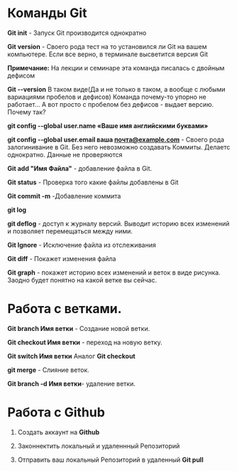 # Команды Git

**Git init** - Запуск Git производится однократно

**Git version** - Своего рода тест на то установился ли Git на вашем компьютере. Если все верно, в терминале высветится версия Git

**Примечание:** На лекции и семинаре эта команда писалась с двойным дефисом

**Git --version** В таком виде(Да и не только в таком, а вообще с любыми вариациями пробелов и дефисов) Команда почему-то упорно не работает... А вот просто с пробелом без дефисов - выдает версию. Почему так?

**git config --global user.name «Ваше имя английскими буквами»**

**git config --global user.email ваша почта@example.com** - Своего рода залогинивание в Git. Без него невозможно создавать Коммиты. Делаетс однократно. Данные не проверяются

**Git add "Имя Файла"** - добавление файла в Git.

**Git status** - Проверка того какие файлы добавлены в Git

**Git commit -m** -Добавление коммита

**git log**

**git deflog** - доступ к журналу версий. Выводит историю всех изменений и позволяет перемещаться между ними.

**Git Ignore** - Исключение файла из отслеживания

**Git diff** - Покажет изменения файла 

**Git graph** - покажет историю всех изменений и веток в виде рисунка. Заодно будет понятно на какой ветке вы сейчас.

# Работа с ветками.

**Git branch Имя ветки** - Создание новой ветки.

**Git checkout Имя ветки** - переход на новую ветку.

**Git switch Имя ветки** Аналог **Git checkout**

**git merge** - Слияние веток.

**Git branch -d Имя ветки**- удаление ветки.

# Работа с **Github**

1. Создать аккаунт на **Github**

2. Законнектить локальный и удаленнный Репозиторий

3. Отправить ваш локальный Репозиторий в удаленный **Git pull**
